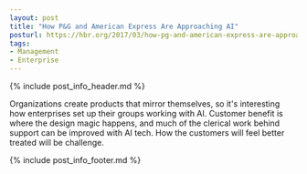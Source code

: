 ```yaml
---
layout: post
title: "How P&G and American Express Are Approaching AI"
posturl: https://hbr.org/2017/03/how-pg-and-american-express-are-approaching-ai
tags:
- Management
- Enterprise
---
```


{% include post_info_header.md %}

Organizations create products that mirror themselves, so it's interesting how enterprises set up their groups working with AI. Customer benefit is where the design magic happens, and much of the clerical work behind support can be improved with AI tech. How the customers will feel better treated will be challenge.

<!--more-->
{% include post_info_footer.md %}

